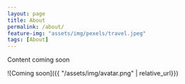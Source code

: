 ```yaml
---
layout: page
title: About
permalink: /about/
feature-img: "assets/img/pexels/travel.jpeg"
tags: [About]
---
```


Content coming soon

![Coming soon]({{ "/assets/img/avatar.png" | relative_url}})
